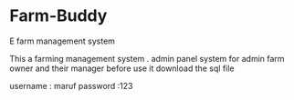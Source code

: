 # Farm-Buddy
E farm management system

This a farming management system . admin panel system for admin farm owner and their manager 
before use it download the sql file 

username : maruf
password :123
